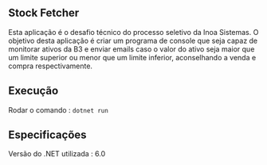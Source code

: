 ## Stock Fetcher

Esta aplicação é o desafio técnico do processo seletivo da Inoa Sistemas. O objetivo desta aplicação é criar um programa de console que seja capaz de monitorar ativos da B3 e enviar emails caso o valor do ativo seja maior que um limite superior ou menor que um limite inferior, aconselhando a venda e compra respectivamente. 

## Execução

Rodar o comando : `dotnet run`

## Especificações

Versão do .NET utilizada : 6.0